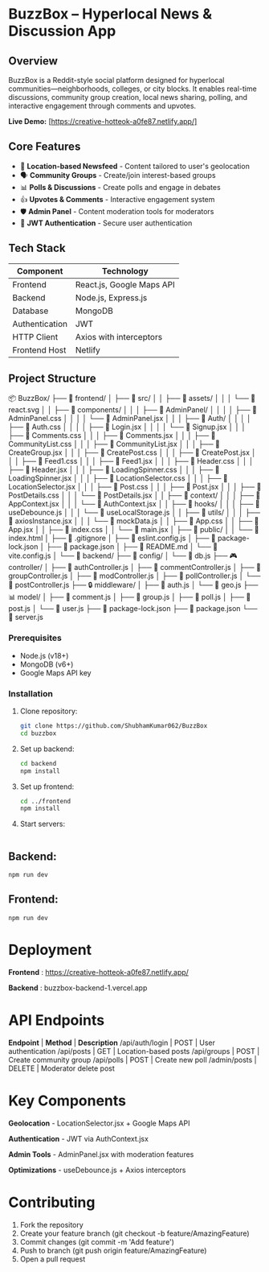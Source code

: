 # BuzzBox – Hyperlocal News & Discussion App

## Overview
BuzzBox is a Reddit-style social platform designed for hyperlocal communities—neighborhoods, colleges, or city blocks. It enables real-time discussions, community group creation, local news sharing, polling, and interactive engagement through comments and upvotes.

**Live Demo:** [https://creative-hotteok-a0fe87.netlify.app/]

## Core Features
- 📍 **Location-based Newsfeed** - Content tailored to user's geolocation
- 🗣️ **Community Groups** - Create/join interest-based groups
- 📊 **Polls & Discussions** - Create polls and engage in debates
- 👍 **Upvotes & Comments** - Interactive engagement system
- 🛡️ **Admin Panel** - Content moderation tools for moderators
- 🔐 **JWT Authentication** - Secure user authentication

## Tech Stack
| Component       | Technology                  |
|-----------------|-----------------------------|
| Frontend        | React.js, Google Maps API   |
| Backend         | Node.js, Express.js         |
| Database        | MongoDB                     |
| Authentication  | JWT                         |
| HTTP Client     | Axios with interceptors     |
| Frontend Host   | Netlify                     |

## Project Structure

📦 BuzzBox/
├── 📂 frontend/
│   ├── 📱 src/
│   │   ├── 📂 assets/
│   │   │   └── 📜 react.svg
│   │   ├── 📂 components/
│   │   │   ├── 📂 AdminPanel/
│   │   │   │   ├── 📜 AdminPanel.css
│   │   │   │   └── 📜 AdminPanel.jsx
│   │   │   ├── 📂 Auth/
│   │   │   │   ├── 📜 Auth.css
│   │   │   │   ├── 📜 Login.jsx
│   │   │   │   └── 📜 Signup.jsx
│   │   │   ├── 📜 Comments.css
│   │   │   ├── 📜 Comments.jsx
│   │   │   ├── 📜 CommunityList.css
│   │   │   ├── 📜 CommunityList.jsx
│   │   │   ├── 📜 CreateGroup.jsx
│   │   │   ├── 📜 CreatePost.css
│   │   │   ├── 📜 CreatePost.jsx
│   │   │   ├── 📜 Feed1.css
│   │   │   ├── 📜 Feed1.jsx
│   │   │   ├── 📜 Header.css
│   │   │   ├── 📜 Header.jsx
│   │   │   ├── 📜 LoadingSpinner.css
│   │   │   ├── 📜 LoadingSpinner.jsx
│   │   │   ├── 📜 LocationSelector.css
│   │   │   ├── 📜 LocationSelector.jsx
│   │   │   ├── 📜 Post.css
│   │   │   ├── 📜 Post.jsx
│   │   │   ├── 📜 PostDetails.css
│   │   │   └── 📜 PostDetails.jsx
│   │   ├── 📂 context/
│   │   │   ├── 📜 AppContext.jsx
│   │   │   └── 📜 AuthContext.jsx
│   │   ├── 📂 hooks/
│   │   │   ├── 📜 useDebounce.js
│   │   │   └── 📜 useLocalStorage.js
│   │   ├── 📂 utils/
│   │   │   ├── 📜 axiosInstance.jsx
│   │   │   └── 📜 mockData.js
│   │   ├── 📜 App.css
│   │   ├── 📜 App.jsx
│   │   ├── 📜 index.css
│   │   └── 📜 main.jsx
│   ├── 🎨 public/
│   │   └── 📜 index.html
│   ├── 📝 .gitignore
│   ├── 📝 eslint.config.js
│   ├── 📝 package-lock.json
│   ├── 📝 package.json
│   ├── 📝 README.md
│   └── 📝 vite.config.js
│
└── 📂 backend/
    ├── 🔧 config/
    │   └── 📜 db.js
    ├── 🎮 controller/
    │   ├── 📜 authController.js
    │   ├── 📜 commentController.js
    │   ├── 📜 groupController.js
    │   ├── 📜 modController.js
    │   ├── 📜 pollController.js
    │   └── 📜 postController.js
    ├── 🔒 middleware/
    │   ├── 📜 auth.js
    │   └── 📜 geo.js
    ├── 📊 model/
    │   ├── 📜 comment.js
    │   ├── 📜 group.js
    │   ├── 📜 poll.js
    │   ├── 📜 post.js
    │   └── 📜 user.js
    ├── 📝 package-lock.json
    ├── 📝 package.json
    └── 🚀 server.js

### Prerequisites
- Node.js (v18+)
- MongoDB (v6+)
- Google Maps API key

### Installation
1. Clone repository:
   ```bash
   git clone https://github.com/ShubhamKumar062/BuzzBox
   cd buzzbox

2. Set up backend:
    ```bash
    cd backend
    npm install

3. Set up frontend:
    ```bash
    cd ../frontend
    npm install

4. Start servers:
    ```bash
## Backend:
    npm run dev

## Frontend:
    npm run dev

# Deployment
**Frontend** : https://creative-hotteok-a0fe87.netlify.app/

**Backend** : buzzbox-backend-1.vercel.app


# API Endpoints
 **Endpoint**	|  **Method**  |	**Description**
/api/auth/login	|   POST	   |      User authentication
/api/posts	    |   GET	       |      Location-based posts
/api/groups	    |   POST	   |      Create community group
/api/polls	    |   POST	   |      Create new poll
/admin/posts	|   DELETE	   |      Moderator delete post

# Key Components
**Geolocation** - LocationSelector.jsx + Google Maps API

**Authentication** - JWT via AuthContext.jsx

**Admin Tools** - AdminPanel.jsx with moderation features

**Optimizations** - useDebounce.js + Axios interceptors

# Contributing

1. Fork the repository
2. Create your feature branch (git checkout -b feature/AmazingFeature)
3. Commit changes (git commit -m 'Add feature')
4. Push to branch (git push origin feature/AmazingFeature)
5. Open a pull request